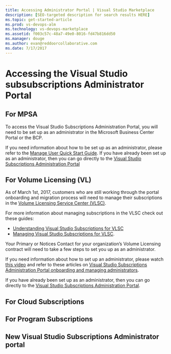 ```yaml
---
title: Accessing Administrator Portal | Visual Studio Marketplace
description: [SEO-targeted description for search results HERE]
ms.topic: get-started-article
ms.prod: vs-devops-alm
ms.technology: vs-devops-marketplace
ms.assetid: f003c57c-48a7-49e0-8016-fd47b816dd50
ms.manager: douge
ms.author: evan@reddoorcollaborative.com
ms.date: 7/17/2017
---
```

# Accessing the Visual Studio subsubscriptions Administrator Portal
## For MPSA
To access the Visual Studio Subscriptions Administration Portal, you will need to be set up as an administrator in the Microsoft Business Center Portal or the BCP. 

If you need information about how to be set up as an administrator, please refer to the [Manage User Quick Start Guide](https://mvlc.blob.core.windows.net/en-us/MVLC_QS_Manage_Users.pdf). 
If you have already been set up as an administrator, then you can go directly to the [Visual Studio Subscriptions Administration Portal](https://manage.visualstudio.com)

## For Volume Licensing (VL)
As of March 1st, 2017, customers who are still working through the portal onboarding and migration process will need to manage their subscriptions in the [Volume Licensing Service Center (VLSC)](https://www.microsoft.com/Licensing/servicecenter/default.aspx). 

For more information about managing subscriptions in the VLSC check out these guides:
- [Understanding Visual Studio Subscriptions for VLSC](https://www.visualstudio.com/wp-content/uploads/2016/11/Understanding-Visual-Studio-Subscriptions-Administration-Guide-for-VLSC.pdf)  
- [Managing Visual Studio Subscriptions for VLSC](https://www.visualstudio.com/wp-content/uploads/2016/11/Managing-Visual-Studio-Subscriptions-Administration-Guide-for-VLSC.pdf). 

Your Primary or Notices Contact for your organization’s Volume Licensing contract will need to take a few steps to set you up as an administrator. 

If you need information about how to set up an administrator, please watch [this video](https://channel9.msdn.com/Series/Visual-Studio-Subscriptions-Administration/Onboarding-your-organization-to-the-new-Visual-Studio-Subscription-Administration-Portal-and-setting) and refer to these articles on [Visual Studio Subscriptions Administration Portal onboarding and managing administrators](https://go.microsoft.com/fwlink/?linkid=839391). 

If you have already been set up as an administrator, then you can go directly to the [Visual Studio Subscriptions Administration Portal](https://manage.visualstudio.com).

## For Cloud Subscriptions

## For Program Subscriptions

## New Visual Studio Subscriptions Administrator portal 
